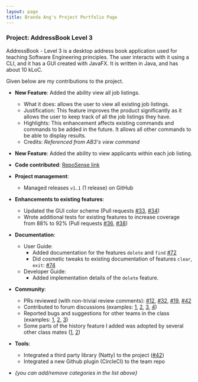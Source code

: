 ```yaml
---
layout: page
title: Branda Ang's Project Portfolio Page
---
```


### Project: AddressBook Level 3

AddressBook - Level 3 is a desktop address book application used for teaching Software Engineering principles. The user interacts with it using a CLI, and it has a GUI created with JavaFX. It is written in Java, and has about 10 kLoC.

Given below are my contributions to the project.

* **New Feature**: Added the ability view all job listings.
    * What it does: allows the user to view all existing job listings.
    * Justification: This feature improves the product significantly as it allows the user to keep track of all the job listings they have.
    * Highlights: This enhancement affects existing commands and commands to be added in the future. It allows all other commands to be able to display results.
    * Credits: *Referenced from AB3's view command*

* **New Feature**: Added the ability to view applicants within each job listing.

* **Code contributed**: [RepoSense link](https://nus-cs2103-ay2223s2.github.io/tp-dashboard/?search=panpan&breakdown=true)

* **Project management**:
    * Managed releases `v1.1` (1 release) on GitHub

* **Enhancements to existing features**:
    * Updated the GUI color scheme (Pull requests [\#33](), [\#34]())
    * Wrote additional tests for existing features to increase coverage from 88% to 92% (Pull requests [\#36](), [\#38]())

* **Documentation**:
    * User Guide:
        * Added documentation for the features `delete` and `find` [\#72]()
        * Did cosmetic tweaks to existing documentation of features `clear`, `exit`: [\#74]()
    * Developer Guide:
        * Added implementation details of the `delete` feature.

* **Community**:
    * PRs reviewed (with non-trivial review comments): [\#12](), [\#32](), [\#19](), [\#42]()
    * Contributed to forum discussions (examples: [1](), [2](), [3](), [4]())
    * Reported bugs and suggestions for other teams in the class (examples: [1](), [2](), [3]())
    * Some parts of the history feature I added was adopted by several other class mates ([1](), [2]())

* **Tools**:
    * Integrated a third party library (Natty) to the project ([\#42]())
    * Integrated a new Github plugin (CircleCI) to the team repo

* _{you can add/remove categories in the list above}_